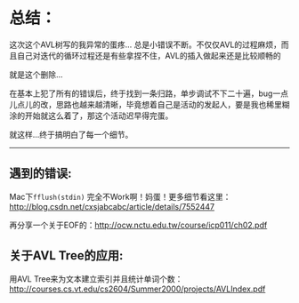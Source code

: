 总结：
====

这次这个AVL树写的我异常的蛋疼... 总是小错误不断。不仅仅AVL的过程麻烦，而且自己对迭代的循环过程还是有些拿捏不住，AVL的插入做起来还是比较顺畅的

就是这个删除...

在基本上犯了所有的错误后，终于找到一条归路，单步调试不下二十遍，bug一点儿点儿的改，思路也越来越清晰，毕竟想着自己是活动的发起人，要是我也稀里糊涂的开始就这么着了，那这个活动迟早得完蛋。

就这样...终于搞明白了每一个细节。

------------------

## 遇到的错误:

Mac下`fflush(stdin)` 完全不Work啊！妈蛋！更多细节看这里：<http://blog.csdn.net/cxsjabcabc/article/details/7552447>

再分享一个关于EOF的：<http://ocw.nctu.edu.tw/course/icp011/ch02.pdf>

## 关于AVL Tree的应用:

用AVL Tree来为文本建立索引并且统计单词个数：<http://courses.cs.vt.edu/cs2604/Summer2000/projects/AVLIndex.pdf>